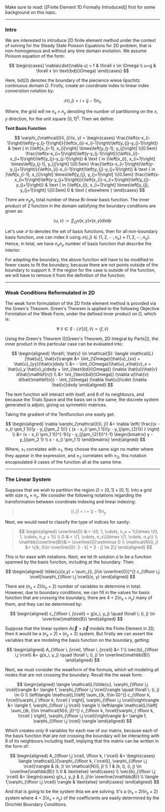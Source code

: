 Make sure to read: [[Finite Element 1D Formally Introduced]] first for some background on this topic. 

---
### **Intro**

We are interested to introduce 2D finite element method under the context of solving for the Steady State Poisson Equations for 2D problem, that is non-homogenous and without any time domain evolution. We assume Poisson equation of the form: 

$$
\begin{cases}
    \nabla\cdot(\nabla u) = f & \forall x \in \Omega
    \\
    u=g & \forall x \in \text{bd}(\Omega)
\end{cases}
$$

Here, $\text{bd}(\Omega)$ denotes the boundary of the piecience wiese lipschitz continuous domain $\Omega$. Firstly, create an coordinate index to linear index converstion notation by: 

$$
\mathcal{I}(i, j) = i + (j - 1)n_x
$$

Where, the grid will ne $n_x\times n_y$ denoting the number of partitioning on the $x, y$ direction, for the unit square $[0, 1]^2$. Then we define: 

**Tent Basis Function**

$$
\varphi_{\mathcal{I}(i, j)}(x, y)
= \begin{cases}
    \frac{\left(x-x_{i-1}\right)\left(y-y_{j-1}\right)}{\left(x_{i}-x_{i-1}\right)\left(y_{j}-y_{j-1}\right)} & \text { in }\left[x_{i-1}, x_{i}\right] \times\left[y_{j-1}, y_{j}\right] 
    \\[0.5em]
    \frac{\left(x-x_{i+1}\right)\left(y-y_{j-1}\right)}{\left(x_{i}-x_{i+1}\right)\left(y_{j}-y_{j-1}\right)} & \text { in }\left[x_{i}, x_{i+1}\right] \times\left[y_{j-1}, y_{j}\right] 
    \\[0.5em]
    \frac{\left(x-x_{i-1}\right)\left(y-y_{j+1}\right)}{\left(x_{i}-x_{i-1}\right)\left(y_{j}-y_{j+1}\right)} & \text { in }\left[x_{i-1}, x_{i}\right] \times\left[y_{j}, y_{j+1}\right] 
    \\[0.5em]
    \frac{\left(x-x_{i+1}\right)\left(y-y_{j+1}\right)}{\left(x_{i}-x_{i+1}\right)\left(y_{j}-y_{j+1}\right)} & \text { in }\left[x_{i}, x_{i+1}\right] \times\left[y_{j}, y_{j+1}\right] 
    \\[0.5em]
    0 & \text { elsewhere }
\end{cases}
$$

There are $n_xn_y$ total number of these Bi-linear basis function. The inner product of 2 function in the domain satisfying the boundary conditions are given as: 

$$
\langle u, v\rangle := 
\iint_{\Omega} u(x, y)v(x, y) dxdy
$$

Let's use $\mathcal{S}$ to denotes the set of basis functions, then for all non-boundary basis function, one can index it using $\mathcal{I}(i, j)\in \{1, 2, \cdots, n_x\}\times \{1, 2, \cdots, n_y\}$. Hence, in total, we have $n_xn_y$ number of basis function that describe the interior. 

For adapting the boundary, the above function will have to be modified to fewer cases to fit the boundary, because there are not points outside of the boundary to support it. If the region for the case is outside of the function, we will have to remove it from the definition of the function. 

---
### **Weak Conditions Reformulated in 2D**

The weak form formulation of the 2D finite element method is provided via the Green's Theorem. Green's Theorem is applied to the following Objective Formlation of the Week Form, under the defined inner product on $\Omega$, which is: 

$$
\forall\; \hat{v}\in S: \langle \mathcal{L}[\hat{u}], \hat{v}\rangle = \langle 
	f, \hat{v}
\rangle
$$

Using the Green's Theorem ([[Green's Theorem, 2D Integral by Parts]]), the inner product in this particular case can be evaluated into: 

$$
\begin{aligned}
    \forall\; \hat{v} \in \mathcal{S}:
    \langle \mathcal{L}[\hat{u}], \hat{v}\rangle
    &= 
    \iint_{\Omega}(\hat{u}_{xx} + \hat{u}_{yy})\hat{v}dxdy
    \\
    &= - \iint_{\Omega}(\hat{u}_x\hat{v}_x + \hat{u}_y \hat{v}_y)dxdy 
    +
    \int_{\text{bd}(\Omega)} (\nabla \hat{u})\hat{v} d\hat{\mathbf{n}}
    \\
    &= 
    \int_{\text{bd}(\Omega)} (\nabla u)\hat{v} d\hat{\mathbf{n}} - 
    \iint_{\Omega} (\nabla \hat{u})\cdot (\nabla \hat{v})dxdy
\end{aligned}
$$

The tent function will interact with itself, and 8 of its neighbours, and because the Trials Space and the basis set is the same, the discrete system generated is adjoin, giving us symmetric matrices. 

Taking the gradient of the Tentfunction one easily get: 

$$
\begin{aligned}
    \nabla \varphi_{\mathcal{I}(i, j)} &= 
    \nabla \left(
        \frac{(x - x_{i \pm_1 1})(y - y_{j\pm_2 1})}
        {
            (x - x_{i \pm_1 1})(y - y_{j\pm_{2}1})
        }
    \right)
    \\
    &= 
        (x - x_{i \pm_1 1})^{-1}(y - y_{j\pm_{2}1})^{-1}
        \begin{bmatrix}
            y - y_{j\pm_2 1} \\   
            x - x_{i \pm_1 1}
        \end{bmatrix}
\end{aligned}
$$

Where, $\pm_1$ correlates with $\pm_1$, they choose the same sign no matter where they appear in the expression, and $\pm_2$ correlates with $\pm_2$, this notation encapsulated 4 cases of the function all at the same time. 

---
### **The Linear System**

Suppose that we wish to partition the region $\Omega = [0, 1]\times [0, 1]$. Into a grid with size $n_x\times n_y$. We consdier the following notations regarding the transformation between coordinate indexing and linear indexing: 

> $$
> \lfloor i, j\rceil = i + (j - 1)n_y
> $$

Next, we would need to classify the type of indices for sanity: 

> $$
> \begin{aligned}
>     \overline{G} &:= \{0, 1, \cdots, n_x + 1\}\times \{0, 1, \cdots, n_y + 1\}
>     \\
>     G &:= \{1, \cdots, n_x\}\times \{1, \cdots, n_y\}
>     \\
>     \mathbb{\overline{B}}&:= \overline{G}\setminus G
>     \\
>     \mathcal{N}(i, j) &= \{(k, l)\in \overline{G}: |i - k| + |l - j| \le 2\}
> \end{aligned}
> $$

This is for ease with notations. Next, we let th solution $\tilde{u}$ to be a function spanned by the basis function, including at the boundary. Then: 

$$
\begin{aligned}
    \tilde{u}(x,y) = 
    \sum_{(i, j)\in \overline{G}}^{}
    c_{\lfloor i,j \rceil}\varphi_{\lfloor i,j \rceil}(x, y)
\end{aligned}
$$

There are $(n_x + 2)(n_y + 2)$ number of variables to determine in total. However, due to boundary conditions, we can fill in the values for basis function that are crossing the boundary, there are $4 + 2(n_x + n_y)$ many of them, and they can be determined by: 

$$
\begin{aligned}
    c_{\lfloor i, j\rceil} = g(x_i, y_j) \quad \forall \; (i, j) \in \overline{\mathbb{B}}
\end{aligned}
$$

Suppose that the linear system $A \vec{c} = \vec{b}$ models the Finite Element in 2D, then it would be a $(n_x + 2)\times(n_y + 2)$ system. But firstly we can assert the variables that are modeling the basis function on the boundary, getting: 

$$
\begin{aligned}
    A_{\lfloor i, j\rceil, \lfloor i, j\rceil} &= 
    1
    \\
    \vec{b}_{\lfloor i,j \rceil} &= g(x_i, y_j)  
    \quad \forall \; (i, j) \in \overline{\mathbb{B}}
\end{aligned}
$$

Next, we must consider the weakform of the formula, which wll modeling all nodes that are not crossing the boundary. Recall the the weak form: 

$$
\begin{aligned}
    \langle \mathcal{L}\tilde{u}, \varphi_{\lfloor i,j \rceil}\rangle &= \langle f, \varphi_{\lfloor i,j \rceil}\rangle \quad \forall \; (i, j) \in G
    \\
    \left\langle 
    \mathcal{L}\left[
        \sum_{(k, l)\in G}^{}
        c_{\lfloor k, l\rceil}\varphi_{
            \lfloor k, l\rceil
        }
        \right], 
        \varphi_{\lfloor i,j \rceil}\right\rangle 
        &= \langle f, \varphi_{\lfloor i,j \rceil}
    \rangle
    \\
    \left\langle 
    \mathcal{L}\left[
        \sum_{(k, l)\in \mathcal{N}(i, j)}^{}
        c_{\lfloor k, l\rceil}\varphi_{
            \lfloor k, l\rceil
        }
        \right], 
        \varphi_{\lfloor i,j \rceil}\right\rangle 
        &= \langle f, \varphi_{\lfloor i,j \rceil}
    \rangle
\end{aligned}
$$

Which creates only 9 variables for each row of our matrix, because each of the basis function that are not crossing the boundary will be interacting with 8 of its neighbours including itself, implying that the matrix can be written in the form of: 

$$
\begin{aligned}
    A_{\lfloor i,j \rceil, \lfloor k, l \rceil}
    &= 
    \begin{cases}
        \langle \mathcal{L}[\varphi_{\lfloor k, l \rceil}], \varphi_{\lfloor i,j \rceil}\rangle & (k, l) \in \mathcal{N}(i, j)
        \\
        1 & (k, l), (i, j) \in \overline{\mathbb{B}}
        \\
        0 & \text{else}
    \end{cases}
    \\
    \vec{b}_{\lfloor i,j \rceil} &= 
    \begin{cases}
        g(x_i, y_j) & (i, j)\in \overline{\mathbb{B}}
        \\
        \langle f,\varphi_{\lfloor i,j \rceil} \rangle & \text{else}
    \end{cases}
\end{aligned}
$$

And that is going to be the system thta we are solving. It's a $(n_x + 2)(n_y + 2)$ system where $4 + 2(n_x + n_y)$ of the coefficients are easily determined by the Dirichlet Boundary Conditions. 


